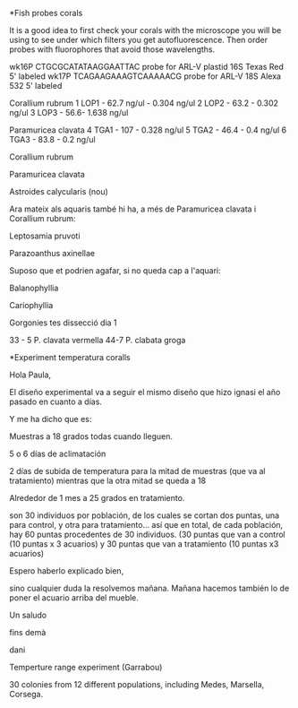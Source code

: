 *Fish probes corals

It is a good idea to first check your corals with the microscope you will be using to see under which filters you get autofluorescence. Then order probes with fluorophores that avoid those wavelengths.

wk16P	CTGCGCATATAAGGAATTAC	probe for ARL-V plastid 16S		Texas Red 5' labeled
wk17P	TCAGAAGAAAGTCAAAAACG	probe for ARL-V 18S		Alexa 532 5' labeled

Corallium rubrum
1 LOP1 - 62.7 ng/ul - 0.304 ng/ul
2 LOP2 - 63.2 - 0.302 ng/ul
3 LOP3 - 56.6- 1.638 ng/ul

Paramuricea clavata
4 TGA1 - 107 - 0.328 ng/ul
5 TGA2 - 46.4 - 0.4 ng/ul
6 TGA3 - 83.8 - 0.2 ng/ul

Corallium rubrum


Paramuricea clavata


Astroides calycularis (nou)




Ara mateix als aquaris també hi ha, a més de Paramuricea clavata i Corallium rubrum:


Leptosamia pruvoti


Parazoanthus axinellae




Suposo que et podrien agafar, si no queda cap a l'aquari:


Balanophyllia


Cariophyllia

Gorgonies tes dissecció dia 1

33 - 5 P. clavata vermella
44-7 P. clabata groga

*Experiment temperatura coralls

Hola Paula, 


El diseño experimental va a seguir el mismo diseño que hizo ignasi el año pasado en cuanto a días.


Y me ha dicho que es:


Muestras a 18 grados todas cuando lleguen.


5 o 6 días de aclimatación 


2 días de subida de temperatura para la mitad de muestras (que va al tratamiento) mientras que la otra mitad se queda a 18


Alrededor de 1 mes a 25 grados en tratamiento.


son 30 individuos por población, de los cuales se cortan dos puntas, una para control, y otra para tratamiento... así que en total, de cada población, hay 60 puntas procedentes de 30 individuos. (30 puntas que van a control (10 puntas x 3 acuarios) y 30 puntas que van a tratamiento (10 puntas x3 acuarios)


Espero haberlo explicado bien, 


sino cualquier duda la resolvemos mañana. Mañana hacemos también lo de poner el acuario arriba del mueble. 


Un saludo


fins demà


dani 


Temperture range experiment (Garrabou)

30 colonies from 12 different populations, including Medes, Marsella, Corsega.


